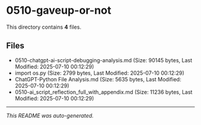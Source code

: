# 0510-gaveup-or-not

This directory contains **4** files.

## Files

- 0510-chatgpt-ai-script-debugging-analysis.md (Size: 90145 bytes, Last Modified: 2025-07-10 00:12:29)
- import os.py (Size: 2799 bytes, Last Modified: 2025-07-10 00:12:29)
- ChatGPT-Python File Analysis.md (Size: 5635 bytes, Last Modified: 2025-07-10 00:12:29)
- 0510-ai_script_reflection_full_with_appendix.md (Size: 11236 bytes, Last Modified: 2025-07-10 00:12:29)

---
*This README was auto-generated.*
